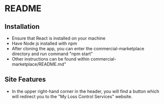 # README
## Installation
- Ensure that React is installed on your machine
- Have Node js installed with npm
- After cloning the app, you can enter the commercial-marketplace directory and run command "npm start"
- Other instructions can be found within commercial-marketplace/README.md"

## Site Features
- In the upper right-hand corner in the header, you will find a button which will redirect you to the "My Loss Control Services" website.

